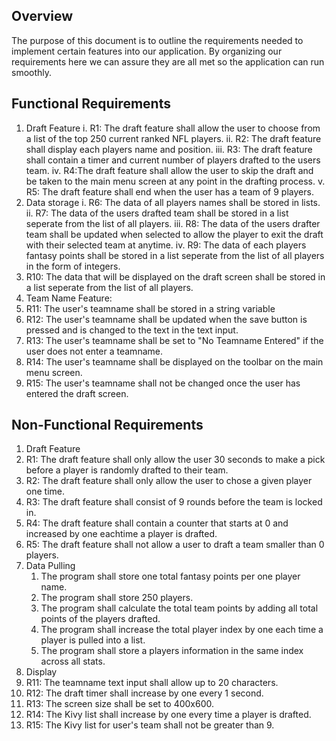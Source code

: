 
## Overview
The purpose of this document is to outline the requirements needed to implement certain features into our application. By organizing our requirements here we can assure they are all met so the application can run smoothly.

## Functional Requirements

1. Draft Feature
  i. R1: The draft feature shall allow the user to choose from a list of the top 250 current ranked NFL players.
  ii. R2: The draft feature shall display each players name and position.
  iii. R3: The draft feature shall contain a timer and current number of players drafted to the users team.
  iv. R4:The draft feature shall allow the user to skip the draft and be taken to the main menu screen at any point in the drafting process.
  v. R5: The draft feature shall end when the user has a team of 9 players.
2. Data storage
  i. R6: The data of all players names shall be stored in lists.
  ii. R7: The data of the users drafted team shall be stored in a list seperate from the list of all players.
  iii. R8: The data of the users drafter team shall be updated when selected to allow the player to exit the draft with their selected team at anytime.
  iv. R9: The data of each players fantasy points shall be stored in a list seperate from the list of all players in the form of integers.
  5. R10: The data that will be displayed on the draft screen shall be stored in a list seperate from the list of all players.
3. Team Name Feature:
  1. R11: The user's teamname shall be stored in a string variable
  2. R12: The user's teamname shall be updated when the save button is pressed and is changed to the text in the text input.
  3. R13: The user's teamname shall be set to "No Teamname Entered" if the user does not enter a teamname.
  4. R14: The user's teamname shall be displayed on the toolbar on the main menu screen.
  5. R15: The user's teamname shall not be changed once the user has entered the draft screen.
	
## Non-Functional Requirements

1. Draft Feature
  1. R1: The draft feature shall only allow the user 30 seconds to make a pick before a player is randomly drafted to their team.
  2. R2: The draft feature shall only allow the user to chose a given player one time.
  3. R3: The draft feature shall consist of 9 rounds before the team is locked in.
  4. R4: The draft feature shall contain a counter that starts at 0 and increased by one eachtime a player is drafted.
  5. R5: The draft feature shall not allow a user to draft a team smaller than 0 players.
2. Data Pulling 
    1. The program shall store one total fantasy points per one player name.
    2. The program shall store 250 players.
    3. The program shall calculate the total team points by adding all total points of the players drafted.
    4. The program shall increase the total player index by one each time a player is pulled into a list.
    5. The program shall store a players information in the same index across all stats.
3. Display
  1. R11: The teamname text input shall allow up to 20 characters.
  2. R12: The draft timer shall increase by one every 1 second.
  3. R13: The screen size shall be set to 400x600.
  4. R14: The Kivy list shall increase by one every time a player is drafted.
  5. R15: The Kivy list for user's team shall not be greater than 9.  
